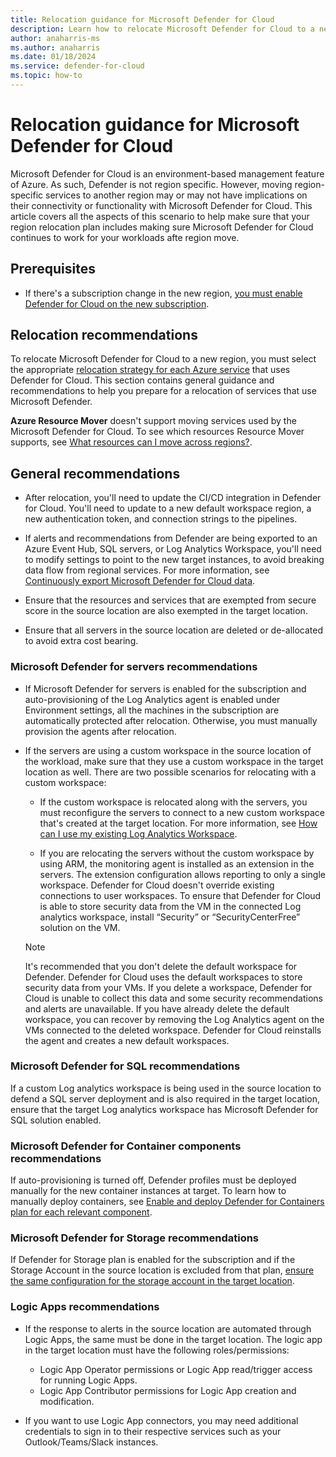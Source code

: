 ```yaml
---
title: Relocation guidance for Microsoft Defender for Cloud
description: Learn how to relocate Microsoft Defender for Cloud to a new region
author: anaharris-ms
ms.author: anaharris
ms.date: 01/18/2024
ms.service: defender-for-cloud
ms.topic: how-to
---
```


# Relocation guidance for Microsoft Defender for Cloud

Microsoft Defender for Cloud is an environment-based management feature of Azure. As such, Defender is not region specific. However, moving region-specific services to another region may or may not have implications on their connectivity or functionality with Microsoft Defender for Cloud. This article covers all the aspects of this scenario to help make sure that your region relocation plan includes making sure Microsoft Defender for Cloud continues to work for your workloads afte region move.

## Prerequisites

- If there's a subscription change in the new region, [ you must enable Defender for Cloud on the new subscription](/azure/defender-for-cloud/connect-azure-subscription). 


## Relocation recommendations

To relocate Microsoft Defender for Cloud to a new region, you must select the appropriate [relocation strategy for each Azure service](relocation-concept-guidance-overview.md) that uses Defender for Cloud. This section contains general guidance and recommendations to help you prepare for a relocation of services that use Microsoft Defender.

**Azure Resource Mover** doesn't support moving services used by the Microsoft Defender for Cloud. To see which resources Resource Mover supports, see [What resources can I move across regions?](/azure/resource-mover/overview#what-resources-can-i-move-across-regions).


## General recommendations

- After relocation, you'll need to update the CI/CD integration in Defender for Cloud. You'll need to update to a new default workspace region, a new authentication token, and connection strings to the pipelines.

- If alerts and recommendations from Defender are being exported to an Azure Event Hub, SQL servers, or Log Analytics Workspace, you'll need to modify settings to point to the new target instances, to avoid breaking data flow from regional services. For more information, see [Continuously export Microsoft Defender for Cloud data](/azure/defender-for-cloud/continuous-export?tabs=azure-portal). 

- Ensure that the resources and services that are exempted from secure score in the source location are also exempted in the target location. 

- Ensure that all servers in the source location are deleted or de-allocated to avoid extra cost bearing.

### Microsoft Defender for servers recommendations

- If Microsoft Defender for servers is enabled for the subscription and auto-provisioning of the Log Analytics agent is enabled under Environment settings, all the machines in the subscription are automatically protected after relocation. Otherwise, you must manually provision the agents after relocation. 

- If the servers are using a custom workspace in the source location of the workload, make sure that they use a custom workspace in the target location as well. There are two possible scenarios for relocating with a custom workspace:

    - If the custom workspace is relocated along with the servers, you must reconfigure the servers to connect to a new custom workspace that's created at the target location. For more information, see [How can I use my existing Log Analytics Workspace](/azure/defender-for-cloud/faq-data-collection-agents#how-can-i-use-my-existing-log-analytics-workspace-).

    - If you are relocating the servers without the custom workspace by using ARM, the monitoring agent is installed as an extension in the servers. The extension configuration allows reporting to only a single workspace. Defender for Cloud doesn't override existing connections to user workspaces. To ensure that Defender for Cloud is able to store security data from the VM in the connected Log analytics workspace, install “Security” or “SecurityCenterFree” solution on the VM.

    >[!NOTE]
    >It's recommended that you don't delete the default workspace for Defender. Defender for Cloud uses the default workspaces to store security data from your VMs. If you delete a workspace, Defender for Cloud is unable to collect this data and some security recommendations and alerts are unavailable. If you have already delete the default workspace, you can recover by removing the Log Analytics agent on the VMs connected to the deleted workspace. Defender for Cloud reinstalls the agent and creates a new default workspaces.

### Microsoft Defender for SQL recommendations

If a custom Log analytics workspace is being used in the source location to defend a SQL server deployment and is also required in the target location, ensure that the target Log analytics workspace has Microsoft Defender for SQL solution enabled.

### Microsoft Defender for Container components recommendations

If auto-provisioning is turned off, Defender profiles must be deployed manually for the new container instances at target. To learn how to manually deploy containers, see [Enable and deploy Defender for Containers plan for each relevant component](/azure/defender-for-cloud/defender-for-containers-enable#deploying-defender-agent---all-options). 

### Microsoft Defender for Storage recommendations

If Defender for Storage plan is enabled for the subscription and if the Storage Account in the source location is excluded from that plan, [ensure the same configuration for the storage account in the target location](/azure/defender-for-cloud/defender-for-storage-classic-enable?tabs=enable-storage-protection-ps#exclude-a-storage-account-from-a-protected-subscription-in-the-per-transaction-plan).

### Logic Apps recommendations

- If the response to alerts in the source location are automated through Logic Apps, the same must be done in the target location. The logic app in the target location  must have the following roles/permissions:
    - Logic App Operator permissions or Logic App read/trigger access for running Logic Apps.
    - Logic App Contributor permissions for Logic App creation and modification.

- If you want to use Logic App connectors, you may need additional credentials to sign in to their respective services such as your Outlook/Teams/Slack instances.
    



